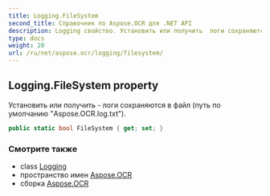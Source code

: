 ```yaml
---
title: Logging.FileSystem
second_title: Справочник по Aspose.OCR для .NET API
description: Logging свойство. Установить или получить  логи сохраняются в файл путь по умолчанию Aspose.OCR.log.txt.
type: docs
weight: 20
url: /ru/net/aspose.ocr/logging/filesystem/
---
```

## Logging.FileSystem property

Установить или получить - логи сохраняются в файл (путь по умолчанию "Aspose.OCR.log.txt").

```csharp
public static bool FileSystem { get; set; }
```

### Смотрите также

* class [Logging](../)
* пространство имен [Aspose.OCR](../../logging/)
* сборка [Aspose.OCR](../../../)


